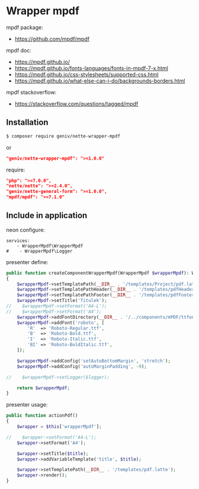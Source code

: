 Wrapper mpdf
============

mpdf package:
- https://github.com/mpdf/mpdf


mpdf doc:
- https://mpdf.github.io/
- https://mpdf.github.io/fonts-languages/fonts-in-mpdf-7-x.html
- https://mpdf.github.io/css-stylesheets/supported-css.html
- https://mpdf.github.io/what-else-can-i-do/backgrounds-borders.html


mpdf stackoverflow:
- https://stackoverflow.com/questions/tagged/mpdf


Installation
------------

```sh
$ composer require geniv/nette-wrapper-mpdf
```
or
```json
"geniv/nette-wrapper-mpdf": ">=1.0.0"
```

require:
```json
"php": ">=7.0.0",
"nette/nette": ">=2.4.0",
"geniv/nette-general-form": ">=1.0.0",
"mpdf/mpdf": ">=7.1.0"
```

Include in application
----------------------

neon configure:
```neon
services:
    - WrapperMpdf\WrapperMpdf
#    - WrapperMpdf\Logger
```

presenter define:
```php
public function createComponentWrapperMpdf(WrapperMpdf $wrapperMpdf): WrapperMpdf
{
    $wrapperMpdf->setTemplatePath(__DIR__ . '/templates/Project/pdf.latte');
    $wrapperMpdf->setTemplatePathHeader(__DIR__ . '/templates/pdfHeader.latte');
    $wrapperMpdf->setTemplatePathFooter(__DIR__ . '/templates/pdfFooter.latte');
    $wrapperMpdf->setTitle('Titulek');
//    $wrapperMpdf->setFormat('A4-L');
//    $wrapperMpdf->setFormat('A4');
    $wrapperMpdf->addFontDirectory(__DIR__ . '/../components/mPDF/ttfonts');
    $wrapperMpdf->addFont('roboto', [
        'R'  => 'Roboto-Regular.ttf',
        'B'  => 'Roboto-Bold.ttf',
        'I'  => 'Roboto-Italic.ttf',
        'BI' => 'Roboto-BoldItalic.ttf',
    ]);

    $wrapperMpdf->addConfig('setAutoBottomMargin', 'stretch');
    $wrapperMpdf->addConfig('autoMarginPadding', -9);

//    $wrapperMpdf->setLogger($logger);

    return $wrapperMpdf;
}
```

presenter usage:
```php
public function actionPdf()
{
    $wrapper = $this['wrapperMpdf'];

//    $wrapper->setFormat('A4-L');
    $wrapper->setFormat('A4');

    $wrapper->setTitle($title);
    $wrapper->addVariableTemplate('title', $title);

    $wrapper->setTemplatePath(__DIR__ . '/templates/pdf.latte');
    $wrapper->render();
}
```
